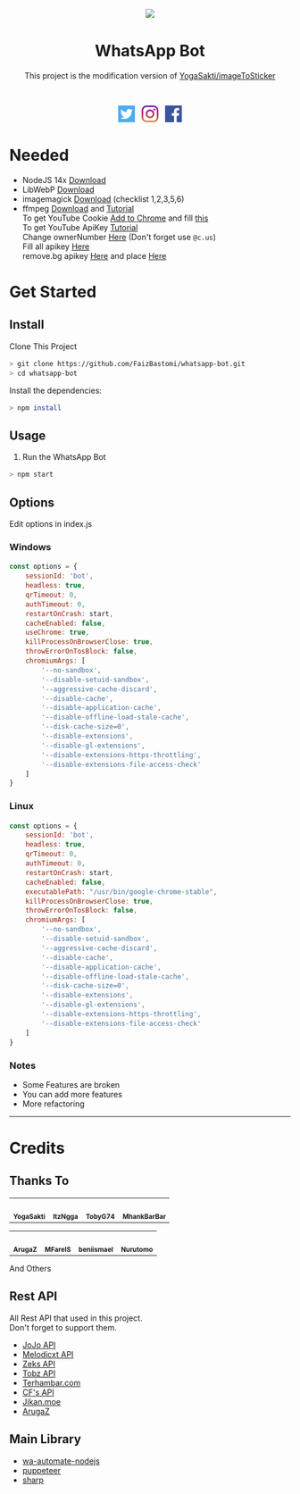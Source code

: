<p align="center">
<img height="40px;" src="https://img.shields.io/badge/❤️Maintened-idk-red.svg?style=flat-square"/>
</p>

<h1 align="center">WhatsApp Bot</h1>
<p align="center">This project is the modification version of <a href="https://github.com/YogaSakti/imageToSticker" target="_blank">YogaSakti/imageToSticker</a></p>
<br />
<p align="center">
    <a href="https://twitter.com/FaizBastomi"><img height="30" src="https://github.com/FaizBastomi/faizbastomi/blob/master/twitter.png?raw=true"></a>&nbsp;&nbsp;
    <a href="https://instagram.com/faiz_bastomy"><img height="30" src="https://github.com/FaizBastomi/faizbastomi/blob/master/instagram.png?raw=true"></a>&nbsp;&nbsp;
    <a href="https://facebook.com/faiz.bastomi"><img height="30" src="https://github.com/FaizBastomi/faizbastomi/blob/master/facebook.png?raw=true"></a>
</p>

# Needed
- NodeJS 14x [Download](https://nodejs.org/en/download)
- LibWebP [Download](https://developers.google.com/speed/webp/download)
- imagemagick [Download](https://imagemagick.org/script/download.php) (checklist 1,2,3,5,6)
- ffmpeg [Download](https://ffmpeg.org) and [Tutorial](https://youtu.be/04Gf6TEnmjk)<br />
To get YouTube Cookie [Add to Chrome](http://bit.ly/3pb05kJ) and fill [this](https://github.com/FaizBastomi/whatsapp-bot/blob/master/handler/message/data/cookie.json)<br />
To get YouTube ApiKey [Tutorial](https://www.slickremix.com/docs/get-api-key-for-youtube/)<br />
Change ownerNumber [Here](https://github.com/FaizBastomi/whatsapp-bot/blob/b0c39845020f91202e538d909499d0ee17b02729/handler/message/index.js#L48) (Don't forget use `@c.us`)<br />
Fill all apikey [Here](https://github.com/FaizBastomi/whatsapp-bot/blob/master/config.json)<br />
remove.bg apikey [Here](https://remove.bg) and place [Here](https://github.com/FaizBastomi/whatsapp-bot/blob/306923c021d974bb4a0c2060cd397e89545ff912/handler/message/index.js#L249)

# Get Started
## Install
Clone This Project
```bash
> git clone https://github.com/FaizBastomi/whatsapp-bot.git
> cd whatsapp-bot
```
Install the dependencies:
```bash
> npm install
```
## Usage
1. Run the WhatsApp Bot
```bash
> npm start
```

## Options
Edit options in index.js<br />
### Windows
```js
const options = {
    sessionId: 'bot',
    headless: true,
    qrTimeout: 0,
    authTimeout: 0,
    restartOnCrash: start,
    cacheEnabled: false,
    useChrome: true,
    killProcessOnBrowserClose: true,
    throwErrorOnTosBlock: false,
    chromiumArgs: [
        '--no-sandbox',
        '--disable-setuid-sandbox',
        '--aggressive-cache-discard',
        '--disable-cache',
        '--disable-application-cache',
        '--disable-offline-load-stale-cache',
        '--disk-cache-size=0',
        '--disable-extensions',
        '--disable-gl-extensions',
        '--disable-extensions-https-throttling',
        '--disable-extensions-file-access-check'
    ]
}
```

### Linux
```js
const options = {
    sessionId: 'bot',
    headless: true,
    qrTimeout: 0,
    authTimeout: 0,
    restartOnCrash: start,
    cacheEnabled: false,
    executablePath: "/usr/bin/google-chrome-stable",
    killProcessOnBrowserClose: true,
    throwErrorOnTosBlock: false,
    chromiumArgs: [
        '--no-sandbox',
        '--disable-setuid-sandbox',
        '--aggressive-cache-discard',
        '--disable-cache',
        '--disable-application-cache',
        '--disable-offline-load-stale-cache',
        '--disk-cache-size=0',
        '--disable-extensions',
        '--disable-gl-extensions',
        '--disable-extensions-https-throttling',
        '--disable-extensions-file-access-check'
    ]
}
```

### Notes
- Some Features are broken
- You can add more features
- More refactoring

---

# Credits
## Thanks To
<table>
    <tr>
    <td align="center"><a href="https://github.com/YogaSakti" target="_blank"><img src="https://avatars.githubusercontent.com/u/24309806?v=4" width="100px;" alt=""/></a><br />
<sub><b>YogaSakti</b></sub><br /></td>
    <td align="center"><a href="https://github.com/ItzNgga" target="_blank"><img src="https://avatars.githubusercontent.com/u/29621457?v=4" width="100px;" alt=""/></a><br />
<sub><b>ItzNgga</b></sub><br /></td>
    <td align="center"><a href="https://github.com/TobyG74" target="_blank"><img src="https://avatars.githubusercontent.com/u/32604979?v=4" width="100px;" alt=""/></a><br />
<sub><b>TobyG74</b></sub><br /></td>
    <td align="center"><a href="https://github.com/MhankBarBar" target="_blank"><img src="https://avatars.githubusercontent.com/u/55822959?v=4" width="100px;" alt=""/></a><br />
<sub><b>MhankBarBar</b></sub><br /></td>
    </tr>
</table>
<table>
    <tr>
        <td align="center"><a href="https://github.com/ArugaZ" target="_blank"><img src="https://avatars.githubusercontent.com/u/53950128?v=4" width="100px;" alt=""/></a><br />
<sub><b>ArugaZ</b></sub><br /></td>
        <td align="center"><a href="https://github.com/MFarelS" target="_blank"><img src="https://avatars.githubusercontent.com/u/58540890?v=4" width="100px;" alt=""/></a><br />
<sub><b>MFarelS</b></sub><br /></td>
        <td align="center"><a href="https://github.com/beniismael" target="_blank"><img src="https://avatars.githubusercontent.com/u/74507319?v=4" width="100px;" alt=""/></a><br />
<sub><b>beniismael</b></sub><br /></td>
        <td align="center"><a href="https://github.com/Nurutomo" target="_blank"><img src="https://avatars.githubusercontent.com/u/18616827?v=4" width="100px;" alt=""/></a><br />
<sub><b>Nurutomo</b></sub><br /></td>
    </tr>
</table>
And Others

## Rest API
All Rest API that used in this project.<br />
Don't forget to support them.
- [JoJo API](https://docs-jojo.herokuapp.com)
- [Melodicxt API](https://api-melodicxt-2.herokuapp.com)
- [Zeks API](https://api.zeks.xyz)
- [Tobz API](https://tobz-api.herokuapp.com)
- [Terhambar.com](https://scrap.terhambar.com)
- [CF's API](https://api.computerfreaker.cf)
- [Jikan.moe](https://api.jikan.moe)
- [ArugaZ](https://api.arugaz.my.id/api)

## Main Library
- [wa-automate-nodejs](https://github.com/open-wa/wa-automate-nodejs)
- [puppeteer](https://github.com/puppeteer/puppeteer)
- [sharp](https://github.com/lovell/sharp)
